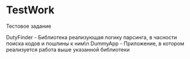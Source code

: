 # TestWork
Тестовое задание

DutyFinder - Библиотека реализующая логику парсинга, в часности поиска кодов и пошлины к ним\n
DummyApp - Приложение, в котором реализуется работа выше указанной библиотеки
